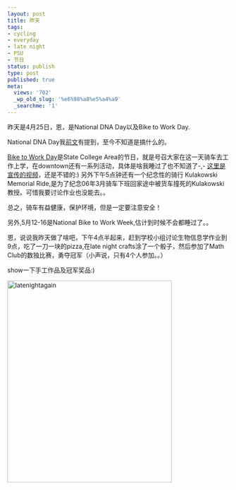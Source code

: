 ```yaml
---
layout: post
title: 昨天
tags:
- cycling
- everyday
- late night
- PSU
- 节日
status: publish
type: post
published: true
meta:
  views: '702'
  _wp_old_slug: '%e6%98%a8%e5%a4%a9'
  _searchme: '1'
---
```

昨天是4月25日，恩，是National DNA Day以及Bike to Work Day.

National DNA Day我<a href="http://azalea.ztpala.com/2008/04/23/bioinformatics-of-the-month-april-2008/" target="_blank">前文</a>有提到，至今不知道是搞什么的。

<a href="http://www.centrebike.org/" target="_blank">Bike to Work Day</a>是State College Area的节日，就是号召大家在这一天骑车去工作上学，在downtown还有一系列活动，具体是啥我睡过了也不知道了-,- <a href="http://x02.ur.psu.edu/video/in_motion/bike2work2008.html" target="_blank">这里是宣传的视频</a>，还是不错的:) 另外下午5点钟还有一个纪念性的骑行 Kulakowski Memorial Ride,是为了纪念06年3月骑车下班回家途中被货车撞死的Kulakowski教授。可惜我要讨论作业也没能去。。<font face="TIMES NEW ROMAN, TIMES ROMAN, TIMES, SERIF" size="-1"><font face="TIMES NEW ROMAN, TIMES ROMAN, TIMES, SERIF" size="-1"></font></font>

总之，骑车有益健康，保护环境，但是一定要注意安全！

另外,5月12-16是National Bike to Work Week,估计到时候不会都睡过了。。

恩，说说我昨天做了啥吧，下午4点半起来，赶到学校小组讨论生物信息学作业到9点，吃了一刀一块的pizza,在late night crafts涂了一个骰子，然后参加了Math Club的数独比赛，勇夺冠军（小声说，只有4个人参加。。）

show一下手工作品及冠军奖品:)

<a href="http://azaleasays.com/wp-content/uploads/2010/07/img_09181.jpg" title="latenightagain"><img src="http://azaleasays.com/wp-content/uploads/2010/07/img_09181.jpg" alt="latenightagain" height="457" width="373" /></a>
